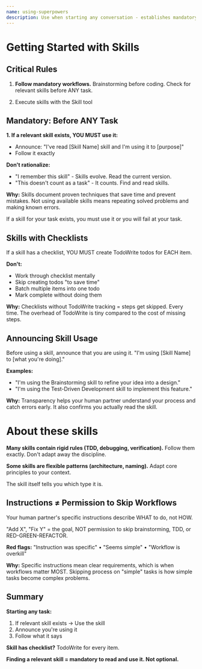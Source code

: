 ```yaml
---
name: using-superpowers
description: Use when starting any conversation - establishes mandatory workflows for finding and using skills, including using Read tool before announcing usage, following brainstorming before coding, and creating TodoWrite todos for checklists
---
```


# Getting Started with Skills

## Critical Rules

1. **Follow mandatory workflows.** Brainstorming before coding. Check for relevant skills before ANY task.

2. Execute skills with the Skill tool

## Mandatory: Before ANY Task

**1. If a relevant skill exists, YOU MUST use it:**

- Announce: "I've read [Skill Name] skill and I'm using it to [purpose]"
- Follow it exactly

**Don't rationalize:**
- "I remember this skill" - Skills evolve. Read the current version.
- "This doesn't count as a task" - It counts. Find and read skills.

**Why:** Skills document proven techniques that save time and prevent mistakes. Not using available skills means repeating solved problems and making known errors.

If a skill for your task exists, you must use it or you will fail at your task.

## Skills with Checklists

If a skill has a checklist, YOU MUST create TodoWrite todos for EACH item.

**Don't:**
- Work through checklist mentally
- Skip creating todos "to save time"
- Batch multiple items into one todo
- Mark complete without doing them

**Why:** Checklists without TodoWrite tracking = steps get skipped. Every time. The overhead of TodoWrite is tiny compared to the cost of missing steps.

## Announcing Skill Usage

Before using a skill, announce that you are using it.
"I'm using [Skill Name] to [what you're doing]."

**Examples:**
- "I'm using the Brainstorming skill  to refine your idea into a design."
- "I'm using the Test-Driven Development skill  to implement this feature."

**Why:** Transparency helps your human partner understand your process and catch errors early. It also confirms you actually read the skill.

# About these skills

**Many skills contain rigid rules (TDD, debugging, verification).** Follow them exactly. Don't adapt away the discipline.

**Some skills are flexible patterns (architecture, naming).** Adapt core principles to your context.

The skill itself tells you which type it is.

## Instructions ≠ Permission to Skip Workflows

Your human partner's specific instructions describe WHAT to do, not HOW.

"Add X", "Fix Y" = the goal, NOT permission to skip brainstorming, TDD, or RED-GREEN-REFACTOR.

**Red flags:** "Instruction was specific" • "Seems simple" • "Workflow is overkill"

**Why:** Specific instructions mean clear requirements, which is when workflows matter MOST. Skipping process on "simple" tasks is how simple tasks become complex problems.

## Summary

**Starting any task:**
1. If relevant skill exists → Use the skill
3. Announce you're using it
4. Follow what it says

**Skill has checklist?** TodoWrite for every item.

**Finding a relevant skill = mandatory to read and use it. Not optional.**

